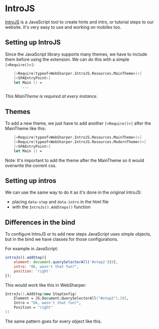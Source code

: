 # IntroJS

[IntroJS](http://introjs.com/) is a JavaScript tool to create hints and intro, or tutorial steps to our website. It's very easy to use and working on mobiles too.

## Setting up IntroJS

Since the JavaScript library supports many themes, we have to include them before using the extension. We can do this with a simple `[<Require()>]`:

```fsharp
    [<Require(typeof<WebSharper.IntroJS.Resources.MainTheme>)>]
    [<SPAEntryPoint>]
    let Main () =
        ...
```

*This MainTheme is required at every instance.*

## Themes

To add a new theme, we just have to add another `[<Require()>]` after the MainTheme like this:

```fsharp
    [<Require(typeof<WebSharper.IntroJS.Resources.MainTheme>)>]
    [<Require(typeof<WebSharper.IntroJS.Resources.ModernTheme>)>]
    [<SPAEntryPoint>]
    let Main () =
```

Note: It's important to add the theme after the MainTheme so it would overwrite the corrent css.

## Setting up intros

We can use the same way to do it as it's done in the original IntroJS:

* placing `data-step` and `data-intro` in the html file
* with the `IntroJs().AddSteps()` function

## Differences in the bind

To configure IntroJS or to add new steps JavaScript uses simple objects, but in the bind we have classes for those configurations.

For example in JavaScript:

```javascript
introJs().addStep({
    element: document.querySelectorAll('#step2')[0],
    intro: "Ok, wasn't that fun?",
    position: 'right'
});
```

This would work like this in WebSharper:

```fsharp
IntroJs().AddStep(new StepConfig(
    Element = JS.Document.QuerySelectorAll("#step2").[0],
    Intro = "Ok, wasn't that fun?",
    Position = "right"
))
```

The same pattern goes for every object like this.